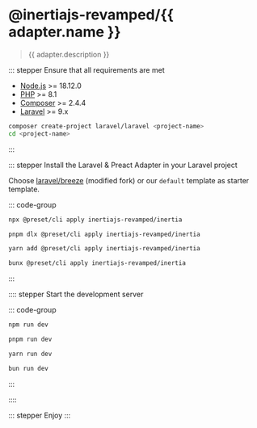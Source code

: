 <script setup lang="ts">
import { useRoute } from 'vitepress'
import { useIntegrations } from '@/theme/composables/useIntegrations'
const integrations = useIntegrations()
const route = useRoute()
const urlParts = route.path.slice(1).split('/')
const adapter = integrations.filter((pkg) => pkg.name === urlParts[1])[0]
</script>

# @inertiajs-revamped/{{ adapter.name }}

> {{ adapter.description }}

::: stepper Ensure that all requirements are met

- [Node.js](https://nodejs.org/en/) >= 18.12.0
- [PHP](https://www.php.net/manual/de/intro-whatis.php) >= 8.1
- [Composer](https://getcomposer.org/) >= 2.4.4
- [Laravel](https://laravel.com/) >= 9.x

```sh [composer]
composer create-project laravel/laravel <project-name>
cd <project-name>
```

:::

::: stepper Install the Laravel & Preact Adapter in your Laravel project
<Card name="laravel" version="0.0.4" />

<Card :name="adapter.name" :description="adapter.description" :version="adapter.version" />

Choose [laravel/breeze](https://github.com/laravel/breeze) (modified fork) or our `default` template as starter template.

::: code-group

```sh [npm]
npx @preset/cli apply inertiajs-revamped/inertia
```

```sh [pnpm]
pnpm dlx @preset/cli apply inertiajs-revamped/inertia
```

```sh [yarn]
yarn add @preset/cli apply inertiajs-revamped/inertia
```

```sh [bun]
bunx @preset/cli apply inertiajs-revamped/inertia
```

:::

:::: stepper Start the development server

::: code-group

```sh [npm]
npm run dev
```

```sh [pnpm]
pnpm run dev
```

```sh [yarn]
yarn run dev
```

```sh [bun]
bun run dev
```

:::

::::

::: stepper Enjoy
:::
